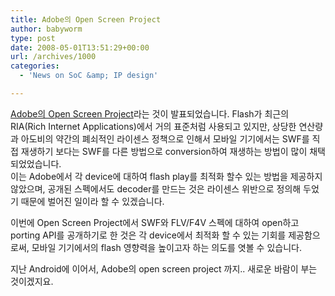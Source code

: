 ```yaml
---
title: Adobe의 Open Screen Project
author: babyworm
type: post
date: 2008-05-01T13:51:29+00:00
url: /archives/1000
categories:
  - 'News on SoC &amp; IP design'

---
```

<A href="http://www.adobe.com/openscreenproject/" target=_blank>Adobe의 Open Screen Project</A>라는 것이 발표되었습니다. Flash가 최근의 RIA(Rich Internet Applications)에서 거의 표준처럼 사용되고 있지만, 상당한 연산량과 아도비의 약간의 폐쇠적인 라이센스 정책으로 인해서 모바일 기기에서는 SWF를 직접 재생하기 보다는 SWF를 다른 방법으로 conversion하여 재생하는 방법이 많이 채택되었었습니다.  
이는 Adobe에서 각 device에 대하여 flash play를 최적화 할수 있는 방법을 제공하지 않았으며, 공개된 스펙에서도 decoder를 만드는 것은 라이센스 위반으로 정의해 두었기 때문에 벌어진 일이라 할 수 있겠습니다.  
  
이번에 Open Screen Project에서 SWF와 FLV/F4V 스펙에 대하여 open하고 porting API를 공개하기로 한 것은 각 device에서 최적화 할 수 있는 기회를 제공함으로써, 모바일 기기에서의 flash 영향력을 높이고자 하는 의도를 엿볼 수 있습니다.  
  
지난 Android에 이어서, Adobe의 open screen project 까지.. 새로운 바람이 부는 것이겠지요.